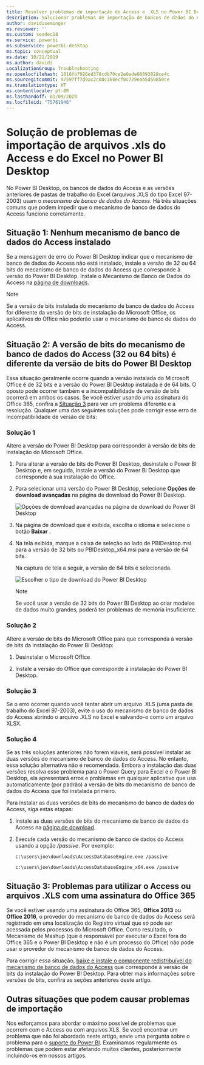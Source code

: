 ```yaml
---
title: Resolver problemas de importação do Access e .XLS no Power BI Desktop
description: Solucionar problemas de importação de bancos de dados do Access e planilhas .XLS no Power BI Desktop e Power Query
author: davidiseminger
ms.reviewer: ''
ms.custom: seodec18
ms.service: powerbi
ms.subservice: powerbi-desktop
ms.topic: conceptual
ms.date: 10/21/2019
ms.author: davidi
LocalizationGroup: Troubleshooting
ms.openlocfilehash: 1816fb7926ed378cdb70ce2e0ade08893828ce4c
ms.sourcegitcommit: 97597ff7d9ac2c08c364ecf0c729eab5d59850ce
ms.translationtype: HT
ms.contentlocale: pt-BR
ms.lasthandoff: 01/09/2020
ms.locfileid: "75761946"
---
```

# <a name="troubleshoot-importing-access-and-excel-xls-files-in-power-bi-desktop"></a>Solução de problemas de importação de arquivos .xls do Access e do Excel no Power BI Desktop

No Power BI Desktop, os bancos de dados do Access e as versões anteriores de pastas de trabalho do Excel (arquivos .XLS do tipo Excel 97-2003) usam o *mecanismo de banco de dados do Access*. Há três situações comuns que podem impedir que o mecanismo de banco de dados do Access funcione corretamente.

## <a name="situation-1-no-access-database-engine-is-installed"></a>Situação 1: Nenhum mecanismo de banco de dados do Access instalado

Se a mensagem de erro do Power BI Desktop indicar que o mecanismo de banco de dados do Access não está instalado, instale a versão de 32 ou 64 bits do mecanismo de banco de dados do Access que corresponde à versão do Power BI Desktop. Instale o Mecanismo de Banco de Dados do Access na [página de downloads](https://www.microsoft.com/download/details.aspx?id=13255).

>[!NOTE]
>Se a versão de bits instalada do mecanismo de banco de dados do Access for diferente da versão de bits de instalação do Microsoft Office, os aplicativos do Office não poderão usar o mecanismo de banco de dados do Access.

## <a name="situation-2-the-access-database-engine-bit-version-32-bit-or-64-bit-is-different-from-your-power-bi-desktop-bit-version"></a>Situação 2: A versão de bits do mecanismo de banco de dados do Access (32 ou 64 bits) é diferente da versão de bits do Power BI Desktop

Essa situação geralmente ocorre quando a versão instalada do Microsoft Office é de 32 bits e a versão do Power BI Desktop instalada é de 64 bits. O oposto pode ocorrer também e a incompatibilidade de versão de bits ocorrerá em ambos os casos. Se você estiver usando uma assinatura do Office 365, confira a [Situação 3](#situation-3-trouble-using-access-or-xls-files-with-an-office-365-subscription) para ver um problema diferente e a resolução. Qualquer uma das seguintes soluções pode corrigir esse erro de incompatibilidade de versão de bits:

### <a name="solution-1"></a>Solução 1

Altere a versão do Power BI Desktop para corresponder à versão de bits de instalação do Microsoft Office. 

1. Para alterar a versão de bits do Power BI Desktop, desinstale o Power BI Desktop e, em seguida, instale a versão do Power BI Desktop que corresponde à sua instalação do Office. 

1. Para selecionar uma versão do Power BI Desktop, selecione **Opções de download avançadas** na página de download do Power BI Desktop.
   
   ![Opções de download avançadas na página de download do Power BI Desktop](media/desktop-access-database-errors/desktop-access-errors-1.png)
   
1. Na página de download que é exibida, escolha o idioma e selecione o botão **Baixar** . 
 
1. Na tela exibida, marque a caixa de seleção ao lado de PBIDesktop.msi para a versão de 32 bits ou PBIDesktop_x64.msi para a versão de 64 bits. 

   Na captura de tela a seguir, a versão de 64 bits é selecionada.
   
   ![Escolher o tipo de download do Power BI Desktop](media/desktop-access-database-errors/desktop-access-errors-2.png)
   
   >[!NOTE]
   >Se você usar a versão de 32 bits do Power BI Desktop ao criar modelos de dados muito grandes, poderá ter problemas de memória insuficiente.

### <a name="solution-2"></a>Solução 2

Altere a versão de bits do Microsoft Office para que corresponda à versão de bits da instalação do Power BI Desktop:

1. Desinstalar o Microsoft Office

2. Instale a versão do Office que corresponde à instalação do Power BI Desktop.

### <a name="solution-3"></a>Solução 3

Se o erro ocorrer quando você tentar abrir um arquivo .XLS (uma pasta de trabalho do Excel 97-2003), evite o uso do mecanismo de banco de dados do Access abrindo o arquivo .XLS no Excel e salvando-o como um arquivo XLSX.

### <a name="solution-4"></a>Solução 4

Se as três soluções anteriores não forem viáveis, será possível instalar as duas versões do mecanismo de banco de dados do Access. No entanto, essa solução alternativa não é recomendada. Embora a instalação das duas versões resolva esse problema para o Power Query para Excel e o Power BI Desktop, ela apresentará erros e problemas em qualquer aplicativo que usa automaticamente (por padrão) a versão de bits do mecanismo de banco de dados do Access que foi instalada primeiro. 

Para instalar as duas versões de bits do mecanismo de banco de dados do Access, siga estas etapas:

1. Instale as duas versões de bits do mecanismo de banco de dados do Access na [página de download](https://www.microsoft.com/download/details.aspx?id=13255). 

1. Execute cada versão do mecanismo de banco de dados do Access usando a opção */passive*. Por exemplo:
   
       c:\users\joe\downloads\AccessDatabaseEngine.exe /passive
   
       c:\users\joe\downloads\AccessDatabaseEngine_x64.exe /passive

## <a name="situation-3-trouble-using-access-or-xls-files-with-an-office-365-subscription"></a>Situação 3: Problemas para utilizar o Access ou arquivos .XLS com uma assinatura do Office 365

Se você estiver usando uma assinatura do Office 365, **Office 2013** ou **Office 2016**, o provedor do mecanismo de banco de dados do Access será registrado em uma localização do Registro virtual que *só* pode ser acessada pelos processos do Microsoft Office. Como resultado, o Mecanismo de Mashup (que é responsável por executar o Excel fora do Office 365 e o Power BI Desktop e não é um processo do Office) não pode usar o provedor do mecanismo de banco de dados do Access.

Para corrigir essa situação, [baixe e instale o componente redistribuível do mecanismo de banco de dados do Access](https://www.microsoft.com/download/details.aspx?id=13255) que corresponde à versão de bits da instalação do Power BI Desktop. Para obter mais informações sobre versões de bits, confira as seções anteriores deste artigo.

## <a name="other-situations-that-can-cause-import-issues"></a>Outras situações que podem causar problemas de importação

Nos esforçamos para abordar o máximo possível de problemas que ocorrem com o Access ou com arquivos XLS. Se você encontrar um problema que não foi abordado neste artigo, envie uma pergunta sobre o problema para o [suporte do Power BI](https://powerbi.microsoft.com/support/). Examinamos regularmente os problemas que podem estar afetando muitos clientes, posteriormente incluindo-os em nossos artigos.

